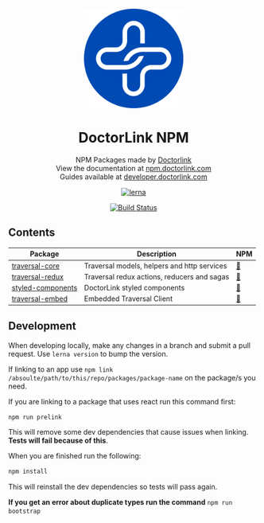<p align="center">
  <a href="https://www.doctorlink.com/" rel="noopener" target="_blank"><img width="200" src="typedoc/theme/assets/images/logo.png" alt="Doctorlink"></a></p>
</p>

<h1 align="center">DoctorLink NPM</h1>

<div align="center">
NPM Packages made by <a href="https://www.doctorlink.com/" rel="noopener" target="_blank">Doctorlink</a>
</div>

<div align="center">
View the documentation at <a href="https://npm.doctorlink.com" rel="noopener" target="_blank">npm.doctorlink.com</a>
</div>

<div align="center">
Guides available at <a href="https://developer.doctorlink.com" rel="noopener" target="_blank">developer.doctorlink.com</a>
</div>

<p align="center"><a href="https://lerna.js.org/"><img src="https://img.shields.io/badge/maintained%20with-lerna-cc00ff.svg" alt="lerna"></a></p>

<p align="center"><a href="https://dev.azure.com/doctorlink-engineering/ENG/_build/latest?definitionId=65&amp;branchName=master"><img src="https://dev.azure.com/doctorlink-engineering/ENG/_apis/build/status/DoctorLink.npm?branchName=master" alt="Build Status"></a></p>


## Contents

|Package                                        |Description                                | NPM                                                                                                           |
|-----------------------------------------------|-------------------------------------------|---------------------------------------------------------------------------------------------------------------|
|[traversal-core](packages/traversal-core)      |Traversal models, helpers and http services|<a href="https://www.npmjs.com/package/@doctorlink/traversal-core" rel="noopener" target="_blank">:link:</a>   |
|[traversal-redux](packages/traversal-redux)    |Traversal redux actions, reducers and sagas|<a href="https://www.npmjs.com/package/@doctorlink/traversal-redux" rel="noopener" target="_blank">:link:</a>  |
|[styled-components](packages/styled-components)|DoctorLink styled components               |<a href="https://www.npmjs.com/package/@doctorlink/styled-components" rel="noopener" target="_blank">:link:</a>|
|[traversal-embed](packages/traversal-embed)    |Embedded Traversal Client                  |<a href="https://www.npmjs.com/package/@doctorlink/traversal-embed" rel="noopener" target="_blank">:link:</a>|

## Development 

When developing locally, make any changes in a branch and submit a pull request. Use `lerna version` to bump the version.

If linking to an app use `npm link /absoulte/path/to/this/repo/packages/package-name` on the package/s you need. 

If you are linking to a package that uses react run this command first:

```bash
npm run prelink
```

This will remove some dev dependencies that cause issues when linking. **Tests will fail because of this**.

When you are finished  run the following:


```bash
npm install
```

This will reinstall the dev dependencies so tests will pass again.

**If you get an error about duplicate types run the command** `npm run bootstrap`